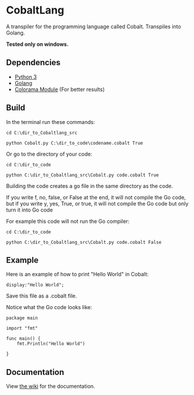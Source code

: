 # CobaltLang
A transpiler for the programming language called Cobalt. Transpiles into Golang.

**Tested only on windows.**

## Dependencies
* [Python 3](https://www.python.org/)
* [Golang](https://golang.org/)
* [Colorama Module](https://pypi.python.org/pypi/colorama) (For better results)

## Build
In the terminal run these commands:

`cd C:\dir_to_Cobaltlang_src`

`python Cobalt.py C:\dir_to_code\codename.cobalt True`

Or go to the directory of your code:

`cd C:\dir_to_code`

`python C:\dir_to_Cobaltlang_src\Cobalt.py code.cobalt True`

Building the code creates a go file in the same directory as the code.

If you write f, no, false, or False at the end, it will not compile the Go code, but if you write y, yes, True, or true, it will not 
compile the Go code but only turn it into Go code

For example this code will not run the Go compiler:

`cd C:\dir_to_code`

`python C:\dir_to_Cobaltlang_src\Cobalt.py code.cobalt False`

## Example
Here is an example of how to print "Hello World" in Cobalt:

~~~
display:"Hello World";
~~~

Save this file as a .cobalt file.

Notice what the Go code looks like:

~~~
package main

import "fmt"

func main() {
	fmt.Println("Hello World")
	
}
~~~
## Documentation
View [the wiki](https://github.com/MonliH/CobaltLang/wiki) for the documentation.
